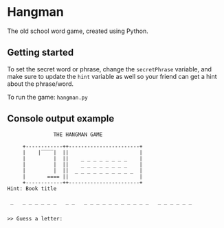 # Hangman
The old school word game, created using Python.

## Getting started
To set the secret word or phrase, change the ```secretPhrase``` variable, and make sure to update the ```hint``` variable as well so your friend can get a hint about the phrase/word.

To run the game: ```hangman.py```

## Console output example
```
               THE HANGMAN GAME

     +------------++-----------------------+
     |    |‾‾‾‾|  ||                       |
     |         |  ||    _ _ _ _ _ _ _ _    |
     |         |  ||    _ _ _ _ _ _ _ _    |
     |         |  ||  _ _ _ _ _ _ _ _ _ _  |
     |       ==== ||                       |
     +------------++-----------------------+
Hint: Book title


 ‾   ‾ ‾ ‾ ‾ ‾ ‾   ‾ ‾   ‾ ‾ ‾ ‾ ‾ ‾ ‾ ‾ ‾ ‾ ‾   ‾ ‾ ‾ ‾ ‾ ‾

>> Guess a letter:
```

